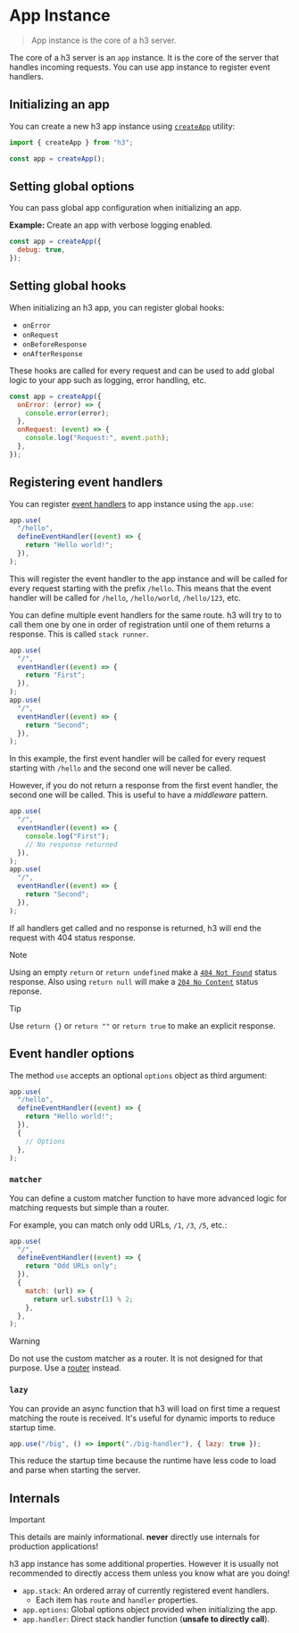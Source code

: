 # App Instance

> App instance is the core of a h3 server.

The core of a h3 server is an `app` instance. It is the core of the server that handles incoming requests. You can use app instance to register event handlers.

## Initializing an app

You can create a new h3 app instance using [`createApp`](/guide/app) utility:

```js [app.mjs]
import { createApp } from "h3";

const app = createApp();
```

## Setting global options

You can pass global app configuration when initializing an app.

**Example:** Create an app with verbose logging enabled.

```js
const app = createApp({
  debug: true,
});
```

## Setting global hooks

When initializing an h3 app, you can register global hooks:

- `onError`
- `onRequest`
- `onBeforeResponse`
- `onAfterResponse`

These hooks are called for every request and can be used to add global logic to your app such as logging, error handling, etc.

```js
const app = createApp({
  onError: (error) => {
    console.error(error);
  },
  onRequest: (event) => {
    console.log("Request:", event.path);
  },
});
```

## Registering event handlers

You can register [event handlers](/guide/event-handler) to app instance using the `app.use`:

```js
app.use(
  "/hello",
  defineEventHandler((event) => {
    return "Hello world!";
  }),
);
```

This will register the event handler to the app instance and will be called for every request starting with the prefix `/hello`. This means that the event handler will be called for `/hello`, `/hello/world`, `/hello/123`, etc.

You can define multiple event handlers for the same route. h3 will try to to call them one by one in order of registration until one of them returns a response. This is called `stack runner`.

```js
app.use(
  "/",
  eventHandler((event) => {
    return "First";
  }),
);
app.use(
  "/",
  eventHandler((event) => {
    return "Second";
  }),
);
```

In this example, the first event handler will be called for every request starting with `/hello` and the second one will never be called.

However, if you do not return a response from the first event handler, the second one will be called. This is useful to have a _middleware_ pattern.

```js
app.use(
  "/",
  eventHandler((event) => {
    console.log("First");
    // No response returned
  }),
);
app.use(
  "/",
  eventHandler((event) => {
    return "Second";
  }),
);
```

If all handlers get called and no response is returned, h3 will end the request with 404 status response.

> [!NOTE]
> Using an empty `return` or `return undefined` make a [`404 Not Found`](https://developer.mozilla.org/en-US/docs/Web/HTTP/Status/404) status response.
> Also using `return null` will make a [`204 No Content`](https://developer.mozilla.org/en-US/docs/Web/HTTP/Status/204) status reponse.

> [!TIP]
> Use `return {}` or `return ""` or `return true` to make an explicit response.

## Event handler options

The method `use` accepts an optional `options` object as third argument:

```js
app.use(
  "/hello",
  defineEventHandler((event) => {
    return "Hello world!";
  }),
  {
    // Options
  },
);
```

### `matcher`

You can define a custom matcher function to have more advanced logic for matching requests but simple than a router.

For example, you can match only odd URLs, `/1`, `/3`, `/5`, etc.:

```js
app.use(
  "/",
  defineEventHandler((event) => {
    return "Odd URLs only";
  }),
  {
    match: (url) => {
      return url.substr(1) % 2;
    },
  },
);
```

> [!WARNING]
> Do not use the custom matcher as a router. It is not designed for that purpose. Use a [router](/guide/router) instead.

### `lazy`

You can provide an async function that h3 will load on first time a request matching the route is received. It's useful for dynamic imports to reduce startup time.

```js
app.use("/big", () => import("./big-handler"), { lazy: true });
```

This reduce the startup time because the runtime have less code to load and parse when starting the server.

## Internals

> [!IMPORTANT]
> This details are mainly informational. **never** directly use internals for production applications!

h3 app instance has some additional properties. However it is usually not recommended to directly access them unless you know what are you doing!

- `app.stack`: An ordered array of currently registered event handlers.
  - Each item has `route` and `handler` properties.
- `app.options`: Global options object provided when initializing the app.
- `app.handler`: Direct stack handler function (**unsafe to directly call**).
